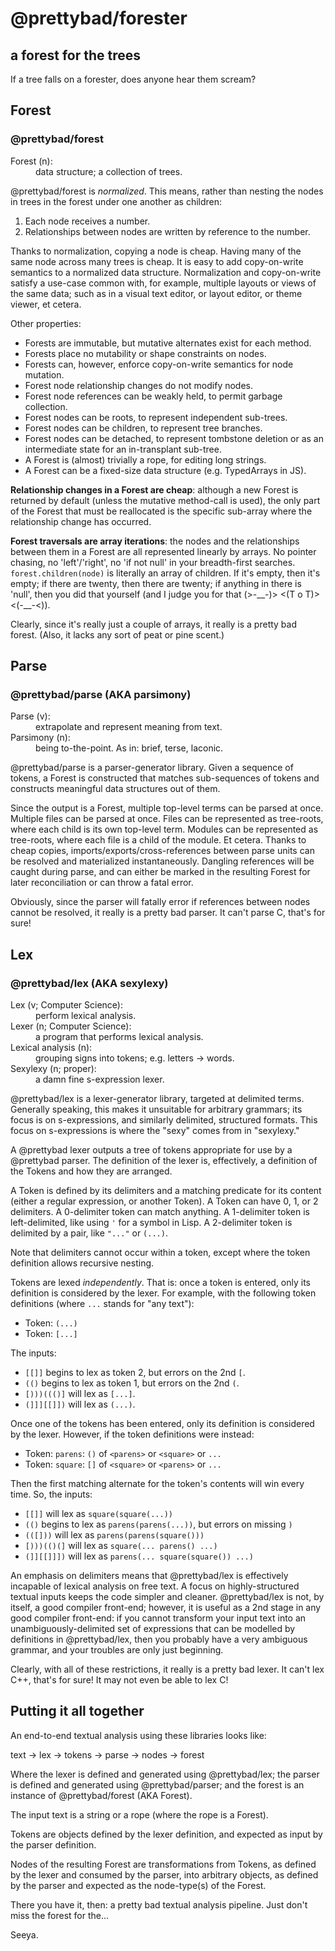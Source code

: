 # @prettybad/forester
## a forest for the trees

If a tree falls on a forester, does anyone hear them scream?

## Forest
### @prettybad/forest
<dl>
  <dt>Forest (n):</dt>
  <dd>data structure; a collection of trees.</dd>
</dl>

@prettybad/forest is _normalized_. This means, rather than nesting the
nodes in trees in the forest under one another as children:

1. Each node receives a number.
2. Relationships between nodes are written by reference to the number.

Thanks to normalization, copying a node is cheap. Having many of the same
node across many trees is cheap. It is easy to add copy-on-write semantics
to a normalized data structure. Normalization and copy-on-write satisfy a
use-case common with, for example, multiple layouts or views of the same
data; such as in a visual text editor, or layout editor, or theme viewer,
et cetera.

Other properties:

- Forests are immutable, but mutative alternates exist for each method.
- Forests place no mutability or shape constraints on nodes.
- Forests can, however, enforce copy-on-write semantics for node mutation.
- Forest node relationship changes do not modify nodes.
- Forest node references can be weakly held, to permit garbage collection.
- Forest nodes can be roots, to represent independent sub-trees.
- Forest nodes can be children, to represent tree branches.
- Forest nodes can be detached, to represent tombstone deletion or as an
  intermediate state for an in-transplant sub-tree.
- A Forest is (almost) trivially a rope, for editing long strings.
- A Forest can be a fixed-size data structure (e.g. TypedArrays in JS).

**Relationship changes in a Forest are cheap**: although a new Forest is
returned by default (unless the mutative method-call is used), the only
part of the Forest that must be reallocated is the specific sub-array
where the relationship change has occurred.

**Forest traversals are array iterations**: the nodes and the
relationships between them in a Forest are all represented linearly by
arrays. No pointer chasing, no 'left'/'right', no 'if not null' in your
breadth-first searches. `forest.children(node)` is literally an array of
children. If it's empty, then it's empty; if there are twenty, then there
are twenty; if anything in there is 'null', then you did that yourself
(and I judge you for that (\>-\_\_-)\> \<(T o T)\> \<(-\_\_-\<)).

Clearly, since it's really just a couple of arrays, it really is a pretty
bad forest. (Also, it lacks any sort of peat or pine scent.)

## Parse
### @prettybad/parse (AKA parsimony)
<dl>
  <dt>Parse (v):</dt>
  <dd>extrapolate and represent meaning from text.</dd>
  <dt>Parsimony (n):</dt>
  <dd>being to-the-point. As in: brief, terse, laconic.</dd>
</dl>

@prettybad/parse is a parser-generator library. Given a sequence of
tokens, a Forest is constructed that matches sub-sequences of tokens and
constructs meaningful data structures out of them.

Since the output is a Forest, multiple top-level terms can be parsed at
once. Multiple files can be parsed at once. Files can be represented as
tree-roots, where each child is its own top-level term. Modules can be
represented as tree-roots, where each file is a child of the module. Et
cetera. Thanks to cheap copies, imports/exports/cross-references between
parse units can be resolved and materialized instantaneously. Dangling
references will be caught during parse, and can either be marked in the
resulting Forest for later reconciliation or can throw a fatal error.

Obviously, since the parser will fatally error if references between nodes
cannot be resolved, it really is a pretty bad parser. It can't parse C,
that's for sure!

## Lex
### @prettybad/lex (AKA sexylexy)
<dl>
  <dt>Lex (v; Computer Science):</dt>
  <dd>perform lexical analysis.</dd>
  <dt>Lexer (n; Computer Science):</dt>
  <dd>a program that performs lexical analysis.</dd>
  <dt>Lexical analysis (n):</dt>
  <dd>grouping signs into tokens; e.g. letters → words.</dd>
  <dt>Sexylexy (n; proper):</dt>
  <dd>a damn fine s-expression lexer.</dd>
</dl>

@prettybad/lex is a lexer-generator library, targeted at delimited terms.
Generally speaking, this makes it unsuitable for arbitrary grammars; its
focus is on s-expressions, and similarly delimited, structured formats.
This focus on s-expressions is where the "sexy" comes from in "sexylexy."

A @prettybad lexer outputs a tree of tokens appropriate for use by a
@prettybad parser. The definition of the lexer is, effectively, a
definition of the Tokens and how they are arranged.

A Token is defined by its delimiters and a matching predicate for its
content (either a regular expression, or another Token). A Token can have
0, 1, or 2 delimiters. A 0-delimiter token can match anything. A
1-delimiter token is left-delimited, like using `'` for a symbol in Lisp.
A 2-delimiter token is delimited by a pair, like `"..."` or `(...)`.

Note that delimiters cannot occur within a token, except where the token
definition allows recursive nesting.

Tokens are lexed _independently_. That is: once a token is entered, only
its definition is considered by the lexer. For example, with the following
token definitions (where `...` stands for "any text"):

- Token: `(...)`
- Token: `[...]`

The inputs:

- `[[]]` begins to lex as token 2, but errors on the 2nd `[`.
- `(()`  begins to lex as token 1, but errors on the 2nd `(`.
- `[)))((()]` will lex as `[...]`.
- `(]]][[]])` will lex as `(...)`.

Once one of the tokens has been entered, only its definition is considered
by the lexer. However, if the token definitions were instead:

- Token: `parens`: `()` of `<parens>` or `<square>` or `...`
- Token: `square`: `[]` of `<square>` or `<parens>` or `...`

Then the first matching alternate for the token's contents will win every
time. So, the inputs:

- `[[]]` will lex as `square(square(...))`
- `(()`  begins to lex as `parens(parens(...))`, but errors on missing `)`
- `(([]))`    will lex as `parens(parens(square()))`
- `[)))(()(]` will lex as `square(... parens() ...)`
- `(]][[]]])` will lex as `parens(... square(square()) ...)`

An emphasis on delimiters means that @prettybad/lex is effectively
incapable of lexical analysis on free text. A focus on highly-structured
textual inputs keeps the code simpler and cleaner. @prettybad/lex is not,
by itself, a good compiler front-end; however, it is useful as a 2nd stage
in any good compiler front-end: if you cannot transform your input text
into an unambiguously-delimited set of expressions that can be modelled by
definitions in @prettybad/lex, then you probably have a very ambiguous
grammar, and your troubles are only just beginning.

Clearly, with all of these restrictions, it really is a pretty bad lexer.
It can't lex C++, that's for sure! It may not even be able to lex C!

## Putting it all together
An end-to-end textual analysis using these libraries looks like:

  text → lex → tokens → parse → nodes → forest

Where the lexer is defined and generated using @prettybad/lex; the parser
is defined and generated using @prettybad/parser; and the forest is an
instance of @prettybad/forest (AKA Forest).

The input text is a string or a rope (where the rope is a Forest).

Tokens are objects defined by the lexer definition, and expected as input
by the parser definition.

Nodes of the resulting Forest are transformations from Tokens, as defined
by the lexer and consumed by the parser, into arbitrary objects, as
defined by the parser and expected as the node-type(s) of the Forest.

There you have it, then: a pretty bad textual analysis pipeline. Just
don't miss the forest for the...

Seeya.

